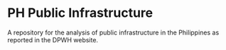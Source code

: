 # PH Public Infrastructure 

A repository for the analysis of public infrastructure in the Philippines as reported in the DPWH website. 
